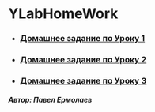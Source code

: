 # YLabHomeWork
 - ### [Домашнее задание по Уроку 1](https://github.com/PaulJavaYoung/YLabHomeWork/tree/master/src/com/oldboy/tasks/Lesson1)
 - ### [Домашнее задание по Уроку 2](https://github.com/PaulJavaYoung/YLabHomeWork/tree/Lesson2/src/com/oldboy/tasks/Lesson2)  
 - ### [Домашнее задание по Уроку 3](https://github.com/PaulJavaYoung/YLabHomeWork/tree/Lesson3/src/com/oldboy/tasks/Lesson3)
#### ***Автор: Павел Ермолаев***

